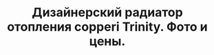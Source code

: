 ---
title: Дизайнерский радиатор отопления copperi Trinity. Фото и цены.
description: Купить дизайнерский радиатор отопления copperi Trinity в Москве. Цена и фото.
layout: product
permalink: /catalog/:name
image: /images/catalog/essential/trinity-h-1.jpg
header-color: "#e5e5e5"

model-title: "Trinity"
model-desc: "Три части и три разных цвета. Можно сделать градиент, чередовать черный матовый с черным глянцем или, прости господи, изобразить флаг какой-нибудь страны. Тескты никто не читает, поэтому мы сделаем вам скидку десять процентов, просто напомните нам об этом при заказе."
model-h1: "Дизайнерский радиатор отопления"

weight: 70
product: 1

features:
- "Материал: окрашенная сталь"
- "Цвет: три любых цвета по RAL"
- "Матовая или глянцевая окраска"
- "Подключение: боковое или нижнее"

related:
- plain-h
- frame-h
- duo-h
---
